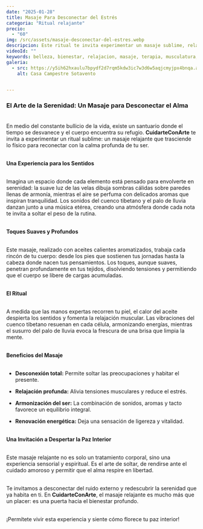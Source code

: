 ```yaml
---
date: "2025-01-28"
title: Masaje Para Desconectar del Estrés
categoria: "Ritual relajante"
precio:
  - "60"
img: /src/assets/masaje-desconectar-del-estres.webp
descripcion: Este ritual te invita experimentar un masaje sublime, relajante, que trasciende lo físico para reconectar con la calma.
videoId: ""
keywords: belleza, bienestar, relajacion, masaje, terapia, musculatura, tratamiento relajante, descanso, insomnio, estres, paz, sensitivo, suave
galeria:
  - src: https://y5ih62hxaulu7bpydf2d7rqm5kdw3ic7w3d6w5aqjcmyjpx4bnqa.arweave.net/x1B_aPcFF0-F-Bl0P8YM6odtoF-2x-t0EEiZhL78C2A
    alt: Casa Campestre Sotavento

  
---
```


### El Arte de la Serenidad: Un Masaje para Desconectar el Alma <br><br>

En medio del constante bullicio de la vida, existe un santuario donde el tiempo se desvanece y el cuerpo encuentra su refugio. **CuidarteConArte** te invita a experimentar un ritual sublime: un masaje relajante que trasciende lo físico para reconectar con la calma profunda de tu ser. <br><br> 

**Una Experiencia para los Sentidos** <br><br>

Imagina un espacio donde cada elemento está pensado para envolverte en serenidad: la suave luz de las velas dibuja sombras cálidas sobre paredes llenas de armonía, mientras el aire se perfuma con delicados aromas que inspiran tranquilidad. Los sonidos del cuenco tibetano y el palo de lluvia danzan junto a una música etérea, creando una atmósfera donde cada nota te invita a soltar el peso de la rutina. <br><br>

**Toques Suaves y Profundos** <br><br>

Este masaje, realizado con aceites calientes aromatizados, trabaja cada rincón de tu cuerpo: desde los pies que sostienen tus jornadas hasta la cabeza donde nacen tus pensamientos. Los toques, aunque suaves, penetran profundamente en tus tejidos, disolviendo tensiones y permitiendo que el cuerpo se libere de cargas acumuladas. <br><br>

**El Ritual** <br><br>

A medida que las manos expertas recorren tu piel, el calor del aceite despierta los sentidos y fomenta la relajación muscular. Las vibraciones del cuenco tibetano resuenan en cada célula, armonizando energías, mientras el susurro del palo de lluvia evoca la frescura de una brisa que limpia la mente. <br><br>

**Beneficios del Masaje** <br><br>

- **Desconexión total:** Permite soltar las preocupaciones y habitar el presente. 

- **Relajación profunda:** Alivia tensiones musculares y reduce el estrés. 

- **Armonización del ser:** La combinación de sonidos, aromas y tacto favorece un equilibrio integral. 

- **Renovación energética:** Deja una sensación de ligereza y vitalidad. <br><br>

**Una Invitación a Despertar la Paz Interior** <br><br>

Este masaje relajante no es solo un tratamiento corporal, sino una experiencia sensorial y espiritual. Es el arte de soltar, de rendirse ante el cuidado amoroso y permitir que el alma respire en libertad. <br><br>

Te invitamos a desconectar del ruido externo y redescubrir la serenidad que ya habita en ti. En **CuidarteConArte**, el masaje relajante es mucho más que un placer: es una puerta hacia el bienestar profundo. <br><br>

¡Permítete vivir esta experiencia y siente cómo florece tu paz interior! <br><br>